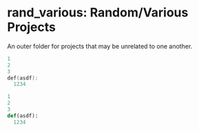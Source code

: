 # rand_various: Random/Various Projects

An outer folder for projects that may be unrelated to one another.


```c++
1
2
3
def(asdf):
  1234
```

```python
1
2
3
def(asdf):
  1234
```
